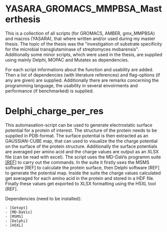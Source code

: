 # YASARA_GROMACS_MMPBSA_Masterthesis
 This is a collection of all scripts (for GROMACS, AMBER, gmx_MMPBSA) and macros (YASARA), that where written and/or used during my master thesis.
 The topic of the thesis was the  "investigation of substrate specificity for the microbial transglutaminase of streptomyces mobarensis".  
 Additionally some minor scripts, which were used in the thesis, are supplied using mainly Delphi, MOPAC and Mutatex as dependencies.

 For each script informations about the function and usability are added. Then a list of dependencies (with literature references) and flag-options (if any are given) are supplied. Additionally there are remarks concerning the programming language, the usability in several envoirments and performance (if benchmarked) is supplied. 

# Delphi_charge_per_res
 This automasation-script can be used to generate electrostatic surface potential for a protein of interest. The structure of the protein needs to be supplied in PDB-format.
 The surface potential is then extracted as an GAUSSIAN-CUBE map, that can used to visualize the the charge potential on the surface of the protein structure. Additionally the surface potentials are averaged per amino acid and the charge values are output as an XLSX file (can be read with excel).
 The script uses the MD-DaVis programm suite [[REF]](https://academic.oup.com/bioinformatics/article/38/12/3299/6582559?login=true) to carry out the commands. In the suite it firstly uses the MSMS software [REF] to calculate the protein surface, then Delphi software [REF] to generate the potential map. Inside the suite the charge values calculated get averaged for each amino acid in the protein and stored in a HDF file. Finally these values get exported to XLSX formatting using the H5XL tool [REF].

 Dependencies (need to be installed):

    - [Getopt]
    - [MD-DaVis]
    - [MSMS]
    - [Delphi]
    - [H5XL]

      